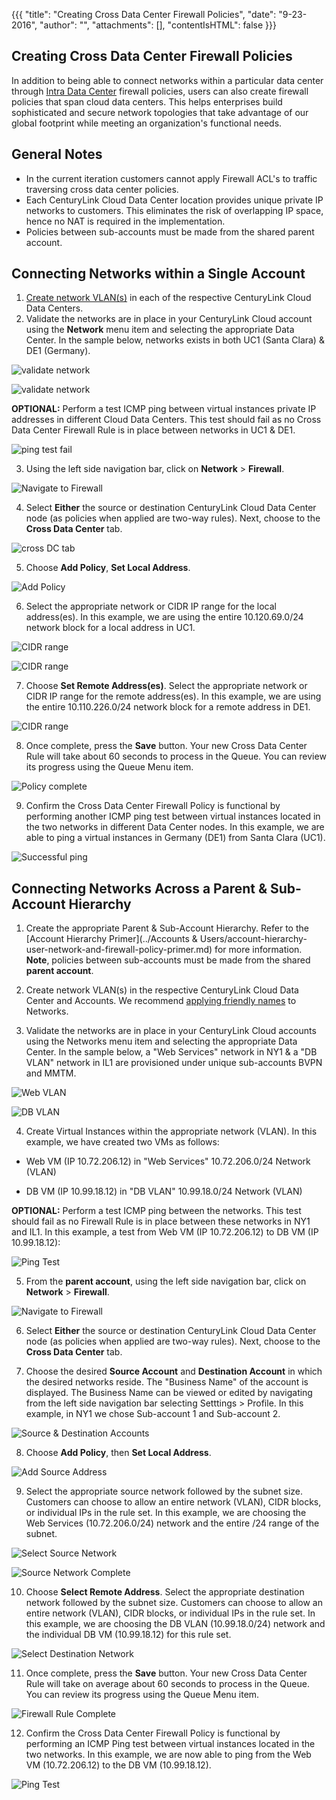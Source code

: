 {{{
  "title": "Creating Cross Data Center Firewall Policies",
  "date": "9-23-2016",
  "author": "",
  "attachments": [],
  "contentIsHTML": false
}}}

## Creating Cross Data Center Firewall Policies

In addition to being able to connect networks within a particular data center through [Intra Data Center](../Network/connecting-data-center-networks-through-firewall-policies.md) firewall policies, users can also create firewall policies that span cloud data centers. This helps enterprises build sophisticated and secure network topologies that take advantage of our global footprint while meeting an organization's functional needs.

## General Notes

 * In the current iteration customers cannot apply Firewall ACL's to traffic traversing cross data center policies.
 * Each CenturyLink Cloud Data Center location provides unique private IP networks to customers. This eliminates the risk of overlapping IP space, hence no NAT is required in the implementation.
 * Policies between sub-accounts must be made from the shared parent account.

## Connecting Networks within a Single Account

1. [Create network VLAN(s)](../Network/creating-and-deleting-vlans.md) in each of the respective CenturyLink Cloud Data Centers.
2. Validate the networks are in place in your CenturyLink Cloud account using the **Network** menu item and selecting the appropriate Data Center. In the sample below, networks exists in both UC1 (Santa Clara) & DE1 (Germany).

  ![validate network](../images/creating-cross-data-center-firewall-policies-02.png)

  ![validate network](../images/creating-cross-data-center-firewall-policies-01.png)

**OPTIONAL:** Perform a test ICMP ping between virtual instances private IP addresses in different Cloud Data Centers. This test should fail as no Cross Data Center Firewall Rule is in place between networks in UC1 & DE1.

  ![ping test fail](../images/creating-cross-data-center-firewall-policies-03.png)

3. Using the left side navigation bar, click on **Network** > **Firewall**.

  ![Navigate to Firewall](../images/firewall.png)
  
4. Select **Either** the source or destination CenturyLink Cloud Data Center node (as policies when applied are two-way rules). Next, choose to the **Cross Data Center** tab.

  ![cross DC tab](../images/creating-cross-data-center-firewall-policies-04.png)

5. Choose **Add Policy**, **Set Local Address**.

  ![Add Policy](../images/creating-cross-data-center-firewall-policies-05.png)

6. Select the appropriate network or CIDR IP range for the local address(es). In this example, we are using the entire 10.120.69.0/24 network block for a local address in UC1.

  ![CIDR range](../images/creating-cross-data-center-firewall-policies-06.png)

  ![CIDR range](../images/creating-cross-data-center-firewall-policies-07.png)

7. Choose **Set Remote Address(es)**. Select the appropriate network or CIDR IP range for the remote address(es). In this example, we are using the entire 10.110.226.0/24 network block for a remote address in DE1.

  ![CIDR range](../images/creating-cross-data-center-firewall-policies-08.png)

8. Once complete, press the **Save** button. Your new Cross Data Center Rule will take about 60 seconds to process in the Queue. You can review its progress using the Queue Menu item.

  ![Policy complete](../images/creating-cross-data-center-firewall-policies-09.png)

9. Confirm the Cross Data Center Firewall Policy is functional by performing another ICMP ping test between virtual instances located in the two networks in different Data Center nodes. In this example, we are able to ping a virtual instances in Germany (DE1) from Santa Clara (UC1).

  ![Successful ping](../images/creating-cross-data-center-firewall-policies-10.png)
  
## Connecting Networks Across a Parent & Sub-Account Hierarchy

1. Create the appropriate Parent & Sub-Account Hierarchy. Refer to the [Account Hierarchy Primer](../Accounts & Users/account-hierarchy-user-network-and-firewall-policy-primer.md) for more information. **Note**, policies between sub-accounts must be made from the shared **parent account**.

2. Create network VLAN(s) in the respective CenturyLink Cloud Data Center and Accounts.  We recommend [applying friendly names](../Network/add-a-user-friendly-name-to-vlans.md) to Networks.

3. Validate the networks are in place in your CenturyLink Cloud accounts using the Networks menu item and selecting the appropriate Data Center.  In the sample below, a "Web Services" network in NY1 & a "DB VLAN" network in IL1 are provisioned under unique sub-accounts BVPN and MMTM.  

  ![Web VLAN](../images/creating-cross-data-center-firewall-policies-11.PNG)

  ![DB VLAN](../images/creating-cross-data-center-firewall-policies-12.PNG)

4. Create Virtual Instances within the appropriate network (VLAN). In this example, we have created two VMs as follows:

  * Web VM (IP 10.72.206.12) in "Web Services" 10.72.206.0/24 Network (VLAN)

  * DB VM (IP 10.99.18.12) in "DB VLAN" 10.99.18.0/24 Network (VLAN)


  **OPTIONAL:** Perform a test ICMP ping between the networks.  This test should fail as no Firewall Rule is in place between these networks in NY1 and IL1. In this example, a test from Web VM (IP 10.72.206.12) to DB VM (IP 10.99.18.12):

![Ping Test](../images/creating-cross-data-center-firewall-policies-pingfail.PNG)  

5. From the **parent account**, using the left side navigation bar, click on **Network** > **Firewall**.

  ![Navigate to Firewall](../images/firewall.png)

6. Select **Either** the source or destination CenturyLink Cloud Data Center node (as policies when applied are two-way rules). Next, choose to the **Cross Data Center** tab.

7. Choose the desired **Source Account** and **Destination Account** in which the desired networks reside. The "Business Name" of the account is displayed. The Business Name can be viewed or edited by navigating from the left side navigation bar selecting Setttings > Profile. In this example, in NY1 we chose Sub-account 1 and Sub-account 2.  

  ![Source & Destination Accounts](../images/creating-cross-data-center-firewall-policies-13.PNG)

8. Choose **Add Policy**, then **Set Local Address**.

  ![Add Source Address](../images/creating-cross-data-center-firewall-policies-14.PNG)

9. Select the appropriate source network followed by the subnet size.  Customers can choose to allow an entire network (VLAN), CIDR blocks, or individual IPs in the rule set.  In this example, we are choosing the Web Services (10.72.206.0/24) network and the entire /24 range of the subnet.

  ![Select Source Network](../images/creating-cross-data-center-firewall-policies-15.PNG)

  ![Source Network Complete](../images/creating-cross-data-center-firewall-policies-16.PNG)

10. Choose **Select Remote Address**.  Select the appropriate destination network followed by the subnet size.  Customers can choose to allow an entire network (VLAN), CIDR blocks, or individual IPs in the rule set.  In this example, we are choosing the DB VLAN (10.99.18.0/24) network and the individual DB VM (10.99.18.12) for this rule set.

  ![Select Destination Network](../images/creating-cross-data-center-firewall-policies-17.PNG)


11. Once complete, press the **Save** button.  Your new Cross Data Center Rule will take on average about 60 seconds to process in the Queue.  You can review its progress using the Queue Menu item.

  ![Firewall Rule Complete](../images/creating-cross-data-center-firewall-policies-18.PNG)

12. Confirm the Cross Data Center Firewall Policy is functional by performing an ICMP Ping test between virtual instances located in the two networks.  In this example, we are now able to ping from the Web VM (10.72.206.12) to the DB VM (10.99.18.12).  

  ![Ping Test](../images/creating-cross-data-center-firewall-policies-19.PNG)


